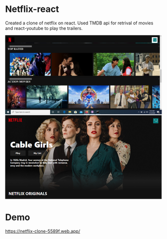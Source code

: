 # Netflix-react
Created a clone of netflix on react. Used TMDB api for retrival of movies and react-youtube to play the trailers.

![image1](https://github.com/AliSiddiqui97/Netflix-react/blob/master/images/image1.PNG)
![image2](https://github.com/AliSiddiqui97/Netflix-react/blob/master/images/2.PNG)

# Demo
https://netflix-clone-5589f.web.app/

